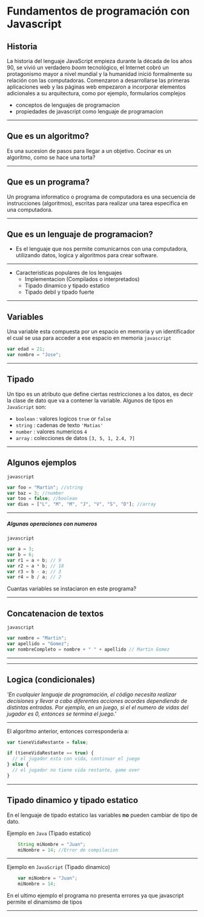 # Fundamentos de programación con Javascript
## Historia

La historia del lenguaje JavaScript empieza durante la década de los años 90, se vivió un verdadero _boom_ tecnológico, el Internet cobró un protagonismo mayor a nivel mundial y la humanidad inició formalmente su relación con las computadoras. Comenzaron a desarrollarse las primeras aplicaciones web y las páginas web empezaron a incorporar elementos adicionales a su arquitectura, como por ejemplo, formularios complejos

- conceptos de lenguajes de programacion
- propiedades de javascript como lenguaje de programacion
  
---
## Que es un algoritmo?
Es una sucesion de pasos para llegar a un objetivo.
Cocinar es un algoritmo, como se hace una torta?

---
## Que es un programa?
Un programa informatico o programa de computadora es una secuencia de instrucciones (algoritmos), escritas para realizar una tarea especifica en una computadora.

---
## Que es un lenguaje de programacion?
- Es el lenguaje que nos permite comunicarnos con una computadora, utilizando datos, logica y algoritmos para crear software.
---
- Caracteristicas populares de los lenguajes
	- Implementacion (Compilados o interpretados)
	- Tipado dinamico y tipado estatico
	- Tipado debil y tipado fuerte
---
## Variables
Una variable esta compuesta por un espacio en memoria y un identificador el cual se usa para acceder a ese espacio en memoria
`javascript`
```javascript
var edad = 21;
var nombre = "Jose";
```

---
## Tipado
Un tipo es un atributo que define ciertas restricciones a los datos,
es decir la clase de dato que va a contener la variable.
Algunos de tipos  en `JavaScript` son:

- ```boolean``` :  valores logicos `true` or `false` 
- ```string``` : cadenas de texto `'Matias'`
- ```number``` : valores numericos `4` 
- ```array``` : colecciones de datos `[3, 5, 1, 2.4, 7]`

---

## Algunos ejemplos
`javascript`
```javascript
var foo = "Martin"; //string
var baz = 3; //number
var too = false; //boolean
var dias = ["L", "M", "M", "J", "V", "S", "D"]; //array
```

---

##### Algunas operaciones con numeros

`javascript`
```javascript
var a = 3;
var b = 6;
var r1 = a + b; // 9
var r2 = a * b; // 18
var r3 = b - a; // 3
var r4 = b / a; // 2
```
Cuantas variables se instaciaron en este programa?

---

## Concatenacion de textos
`javascript`
```javascript
var nombre = "Martin";
var apellido = "Gomez";
var nombreCompleto = nombre + " " + apellido // Martin Gomez
```

---

---

## Logica (condicionales)
*'En cualquier lenguaje de programación, el código necesita realizar decisiones y llevar a cabo diferentes acciones acordes dependiendo de distintas entradas. Por ejemplo, en un juego, si el el numero de vidas del jugador es 0, entonces se termina el juego.'*

---
El algoritmo anterior, entonces corresponderia a:
```javascript
var tieneVidaRestante = false;

if (tieneVidaRestante == true) {
  // el jugador esta con vida, continuar el juego
} else {
  // el jugador no tiene vida restante, game over
}
```

---
## Tipado dinamico y tipado estatico

En el lenguaje de tipado estatico las variables **no** pueden cambiar de tipo de dato.

Ejemplo en `Java` (Tipado estatico)
```java
	String miNombre = "Juan";
	miNombre = 14; //Error de compilacion
```
---

Ejemplo en `JavaScript` (Tipado dinamico)
```javascript
	var miNombre = "Juan";
	miNombre = 14;
```
En el ultimo ejemplo el programa no presenta errores ya que javascript permite el dinamismo de tipos

---